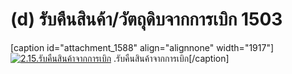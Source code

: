 # (d)    รับคืนสินค้า/วัตถุดิบจากการเบิก  1503

  [caption id="attachment_1588" align="alignnone"
width="1917"][![2.15.รับคืนสินค้าจากการเบิก](http://www.smlaccount.com/manual/wp-content/uploads/2017/11/2.15.รับคืนสินค้าจากการเบิก.jpg)](http://www.smlaccount.com/manual/wp-content/uploads/2017/11/2.15.รับคืนสินค้าจากการเบิก.jpg)
.รับคืนสินค้าจากการเบิก[/caption]  

